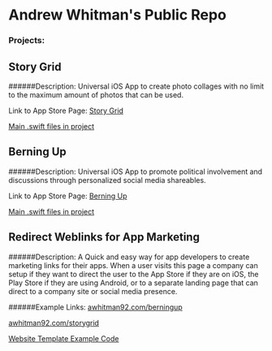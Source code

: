 # Andrew Whitman's Public Repo

### Projects:
## Story Grid
######Description:
Universal iOS App to create photo collages with no limit to the maximum amount of photos that can be used. 

Link to App Store Page: [Story Grid](https://itunes.apple.com/ca/app/story-grid-combine-countless/id1054868234?mt=8&ign-mpt=uo%3D4)



[Main .swift files in project](../master/iOSProjectSwiftFiles/StoryGrid/)


## Berning Up
######Description:
Universal iOS App to promote political involvement and discussions through personalized social media shareables.

Link to App Store Page: [Berning Up](https://itunes.apple.com/ca/app/berning-up-show-your-support/id1066605400?mt=8&ign-mpt=uo%3D4)



[Main .swift files in project](../master/iOSProjectSwiftFiles/BerningUp/)

	

## Redirect Weblinks for App Marketing
######Description:
A Quick and easy way for app developers to create marketing links for their apps. When a user visits this page a company can setup if they want to direct the user to the App Store if they are on iOS, the Play Store if they are using Android, or to a separate landing page that can direct to a company site or social media presence. 

######Example Links:
[awhitman92.com/berningup](http://awhitman92.com/berningup/)


[awhitman92.com/storygrid](http://awhitman92.com/storygrid/)



[Website Template Example Code](../master/RedirectWebpage/sample/)
